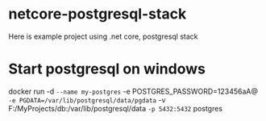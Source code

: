 # netcore-postgresql-stack
Here is example project using .net core, postgresql stack

# Start postgresql on windows
docker run -d `
	--name my-postgres `
	-e POSTGRES_PASSWORD=123456aA@ `
	-e PGDATA=/var/lib/postgresql/data/pgdata `
	-v F:/MyProjects/db:/var/lib/postgresql/data `
	-p 5432:5432 `
	postgres
